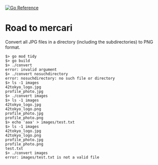 [![Go Reference](https://pkg.go.dev/badge/github.com/usatie/road-to-mercari/ex00/convert.svg)](https://pkg.go.dev/github.com/usatie/road-to-mercari/ex00/convert)

# Road to mercari
Convert all JPG files in a directory (including the subdirectories) to PNG format.

```
$> go mod tidy
$> go build
$> ./convert
error: invalid argument
$> ./convert nosuchdirectory
error: nosuchdirectory: no such file or directory
$> ls -1 images
42tokyo_logo.jpg
profile_photo.jpg
$> ./convert images
$> ls -1 images
42tokyo_logo.jpg
42tokyo_logo.png
profile_photo.jpg
profile_photo.png
$> echo 'aaa' > images/test.txt
$> ls -1 images
42tokyo_logo.jpg
42tokyo_logo.png
profile_photo.jpg
profile_photo.png
test.txt
$> ./convert images
error: images/test.txt is not a valid file
```

